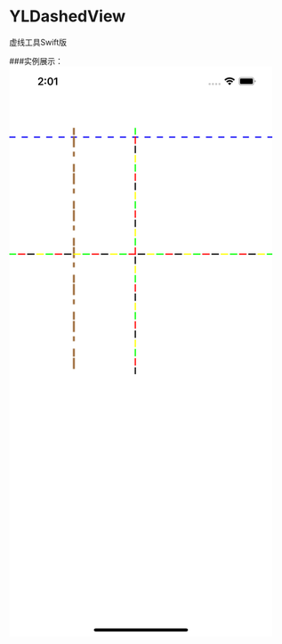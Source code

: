 # YLDashedView
虚线工具Swift版

###实例展示：
![image](https://github.com/yuanliangYL/YLDashedView/blob/main/Simulator%20Screen%20Shot%20-%20iPhone%2012%20Pro%20Max%20-%202021-02-23%20at%2014.01.35.png)
